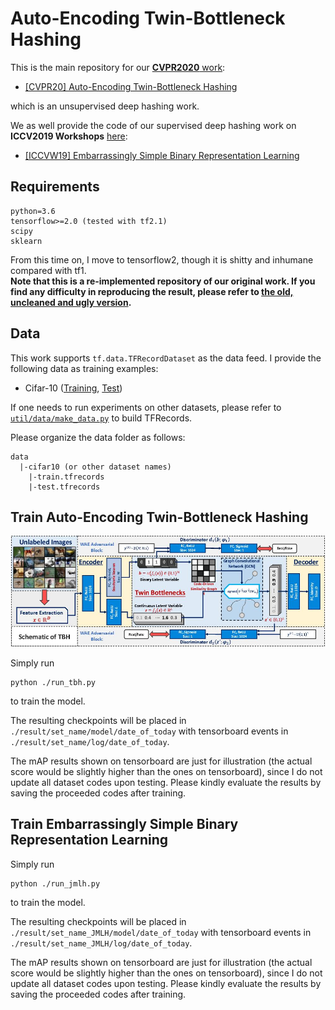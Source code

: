 # Auto-Encoding Twin-Bottleneck Hashing

This is the main repository for our [**CVPR2020** work](#tbh):
* [\[CVPR20\] Auto-Encoding Twin-Bottleneck Hashing](https://arxiv.org/abs/2002.11930)

which is an unsupervised deep hashing work.

We as well provide the code of our supervised deep hashing work on **ICCV2019 Workshops** [here](#jmlh):
* [\[ICCVW19\] Embarrassingly Simple Binary Representation Learning](http://openaccess.thecvf.com/content_ICCVW_2019/html/CEFRL/Shen_Embarrassingly_Simple_Binary_Representation_Learning_ICCVW_2019_paper.html)

## Requirements
```angular2
python=3.6
tensorflow>=2.0 (tested with tf2.1)
scipy
sklearn
```
From this time on, I move to tensorflow2, though it is shitty and inhumane compared with tf1. \
**Note that this is a re-implemented repository of our original work. 
If you find any difficulty in reproducing the result, please refer to [the old, uncleaned and ugly version](https://github.com/ymcidence/GraphBinary).**

## Data
This work supports `tf.data.TFRecordDataset` as the data feed. 
I provide the following data as training examples:
* Cifar-10 ([Training](https://drive.google.com/open?id=1Ie0ucwA1r5tG9pETWbYaR50Y2Mz76h0A), [Test](https://drive.google.com/open?id=1GdHaetvz6cwo2UE7_epMFci62ViNiDjB))

If one needs to run experiments on other datasets, please refer to [`util/data/make_data.py`](./util/data/make_data.py) to build TFRecords.

Please organize the data folder as follows:
```angular2
data
  |-cifar10 (or other dataset names)
    |-train.tfrecords
    |-test.tfrecords
```

## <a name="tbh"></a> Train Auto-Encoding Twin-Bottleneck Hashing
![fig](pic/pic.jpg)

Simply run
```angular2
python ./run_tbh.py
```
to train the model.

The resulting checkpoints will be placed in `./result/set_name/model/date_of_today` with tensorboard events in `./result/set_name/log/date_of_today`.

The mAP results shown on tensorboard are just for illustration (the actual score would be slightly higher than the ones on tensorboard), 
since I do not update all dataset codes upon testing. Please kindly evaluate the results by saving the proceeded codes after training.

## <a name="jmlh"></a> Train Embarrassingly Simple Binary Representation Learning
Simply run
```angular2
python ./run_jmlh.py
```
to train the model.

The resulting checkpoints will be placed in `./result/set_name_JMLH/model/date_of_today` with tensorboard events in `./result/set_name_JMLH/log/date_of_today`.

The mAP results shown on tensorboard are just for illustration (the actual score would be slightly higher than the ones on tensorboard), 
since I do not update all dataset codes upon testing. Please kindly evaluate the results by saving the proceeded codes after training.
